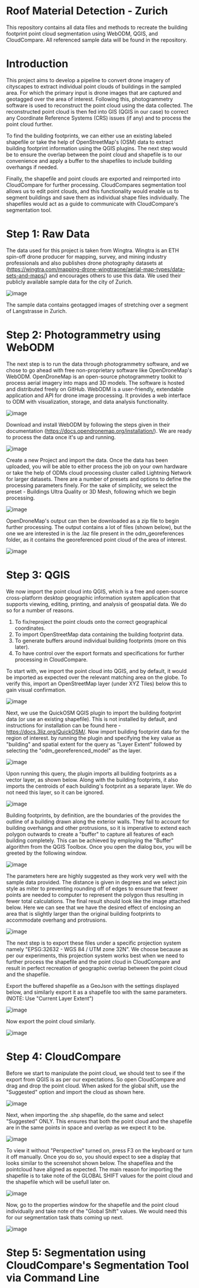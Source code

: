 # Roof Material Detection - Zurich
This repository contains all data files and methods to recreate the building footprint point cloud segmentation using WebODM, QGIS, and CloudCompare. All referenced sample data will be found in the repository.

# Introduction
This project aims to develop a pipeline to convert drone imagery of cityscapes to extract individual point clouds of buildings in the sampled area. For which the primary input is drone images that are captured and geotagged over the area of interest. Following this, photogrammetry software is used to reconstruct the point cloud using the data collected. The reconstructed point cloud is then fed into GIS (QGIS in our case) to correct any Coordinate Reference Systems (CRS) issues (if any) and to process the point cloud further. 

To find the building footprints, we can either use an existing labeled shapefile or take the help of OpenStreetMap's (OSM) data to extract building footprint information using the QGIS plugins. The next step would be to ensure the overlap between the point cloud and shapefile is to our convenience and apply a buffer to the shapefiles to include building overhangs if needed. 

Finally, the shapefile and point clouds are exported and reimported into CloudCompare for further processing. CloudCompares segmentation tool allows us to edit point clouds, and this functionality would enable us to segment buildings and save them as individual shape files individually. The shapefiles would act as a guide to communicate with CloudCompare's segmentation tool.

# Step 1: Raw Data

The data used for this project is taken from Wingtra. Wingtra is an ETH spin-off drone producer for mapping, survey, and mining industry professionals and also publishes drone photography datasets at (https://wingtra.com/mapping-drone-wingtraone/aerial-map-types/data-sets-and-maps/) and encourages others to use this data. We used their publicly available sample data for the city of Zurich.

![image](https://github.com/Var-run/ETHProject/assets/99962766/e6ec8f52-54e5-40b5-9ca8-1ddb6b2bc1b7)

The sample data contains geotagged images of stretching over a segment of Langstrasse in Zurich. 

# Step 2: Photogrammetry using WebODM

The next step is to run the data through photogrammetry software, and we chose to go ahead with free non-proprietary software like OpenDroneMap's WebODM. OpenDroneMap is an open-source photogrammetry toolkit to process aerial imagery into maps and 3D models. The software is hosted and distributed freely on GitHub. WebODM is a user-friendly, extendable application and API for drone image processing. It provides a web interface to ODM with visualization, storage, and data analysis functionality.

![image](https://github.com/Var-run/ETHProject/assets/99962766/b4c6aa1f-8d50-4f7e-931b-c174e6fcdbcb)

Download and install WebODM by following the steps given in their documentation (https://docs.opendronemap.org/installation/). We are ready to process the data once it's up and running.

![image](https://github.com/Var-run/ETHProject/assets/99962766/0428a6cc-11dd-4c70-b122-4acc01513a0d)

Create a new Project and import the data. Once the data has been uploaded, you will be able to either process the job on your own hardware or take the help of ODMs cloud processing cluster called Lightning Network for larger datasets. There are a number of presets and options to define the processing parameters finely. For the sake of simplicity, we select the preset - Buildings Ultra Quality or 3D Mesh, following which we begin processing.

![image](https://github.com/Var-run/ETHProject/assets/99962766/7fcb7eb3-a9a0-4da9-a6e0-dd8e8ce41781)

OpenDroneMap's output can then be downloaded as a zip file to begin further processing. The output contains a lot of files (shown below), but the one we are interested in is the .laz file present in the odm_georeferences folder, as it contains the georeferenced point cloud of the area of interest.

![image](https://github.com/Var-run/ETHProject/assets/99962766/9fcd2c2b-b3e6-4b0f-bee4-08a52243ea39)

# Step 3: QGIS

We now import the point cloud into QGIS, which is a free and open-source cross-platform desktop geographic information system application that supports viewing, editing, printing, and analysis of geospatial data. We do so for a number of reasons.
  1. To fix/reproject the point clouds onto the correct geographical coordinates.
  2. To import OpenStreetMap data containing the building footprint data.
  3. To generate buffers around individual building footprints (more on this later).
  4. To have control over the export formats and specifications for further processing in CloudCompare.

To start with, we import the point cloud into QGIS, and by default, it would be imported as expected over the relevant matching area on the globe. To verify this, import an OpenStreetMap layer (under XYZ Tiles) below this to gain visual confirmation.

![image](https://github.com/Var-run/ETHProject/assets/99962766/2873d345-4106-4608-9fe4-043ad1482355)

Next, we use the QuickOSM QGIS plugin to import the building footprint data (or use an existing shapefile). This is not installed by default, and instructions for installation can be found here - https://docs.3liz.org/QuickOSM/. Now import building footprint data for the region of interest. by running the plugin and specifying the key value as "building" and spatial extent for the query as "Layer Extent" followed by selecting the "odm_georeferenced_model" as the layer.

![image](https://github.com/Var-run/ETHProject/assets/99962766/d2fad40c-7776-4aa4-9119-8b55c5b1e166)

Upon running this query, the plugin imports all building footprints as a vector layer, as shown below. Along with the building footprints, it also imports the centroids of each building's footprint as a separate layer. We do not need this layer, so it can be ignored.

![image](https://github.com/Var-run/ETHProject/assets/99962766/b23ebd74-cbaf-4c0c-8126-8f9bb815c942)

Building footprints, by definition, are the boundaries of the  provides the outline of a building drawn along the exterior walls. They fail to account for building overhangs and other protrusions, so it is imperative to extend each polygon outwards to create a "buffer" to capture all features of each building completely. This can be achieved by employing the "Buffer" algorithm from the QGIS Toolbox. Once you open the dialog box, you will be greeted by the following window.

![image](https://github.com/Var-run/ETHProject/assets/99962766/94fbefed-ffe9-42ad-a322-d123950bbcb4)

The parameters here are highly suggested as they work very well with the sample data provided. The distance is given in degrees and we select join style as miter to preventing rounding off of edges to ensure that fewer points are needed to computer to represent the polygon thus resulting in fewer total calculations. The final result should look like the image attached below. Here we can see that we have the desired effect of enclosing an area that is slightly larger than the original building footprints to accommodate overhang and protrusions.

![image](https://github.com/Var-run/ETHProject/assets/99962766/2442d825-3728-4f5d-96c3-33e8facf686a)

The next step is to export these files under a specific projection system namely "EPSG:32632 - WGS 84 / UTM zone 32N". We choose because as per our experiments, this projection system works best when we need to further process the shapefile and the point cloud in CloudCompare and result in perfect recreation of geographic overlap between the point cloud and the shapefile.

Export the buffered shapefile as a GeoJson with the settings displayed below, and similarly export it as a shapefile too with the same parameters. (NOTE: Use "Current Layer Extent")

![image](https://github.com/Var-run/ETHProject/assets/99962766/5a6bd4be-3c6d-4ac6-8d96-e855bbb82052)

Now export the point cloud similarly.

![image](https://github.com/Var-run/ETHProject/assets/99962766/a6b72c65-f30f-4bba-86e1-41d60fdec09b)

# Step 4: CloudCompare

Before we start to manipulate the point cloud, we should test to see if the export from QGIS is as per our expectations. So open CloudCompare and drag and drop the point cloud. When asked for the global shift, use the "Suggested" option and import the cloud as shown here.

![image](https://github.com/Var-run/ETHProject/assets/99962766/0d198af0-7982-42ae-b9fc-d62eef598674)

Next, when importing the .shp shapefile, do the same and select "Suggested" ONLY. This ensures that both the point cloud and the shapefile are in the same points in space and overlap as we expect it to be.

![image](https://github.com/Var-run/ETHProject/assets/99962766/ba4ae41c-a4eb-4a06-b0b3-d48301d085b3)

To view it without "Perspective" turned on, press F3 on the keyboard or turn it off manually. Once you do so, you should expect to see a display that looks similar to the screenshot shown below. The shapefilea and the pointcloud have aligned as expected. The main reason for importing the shapefile is to take note of the GLOBAL SHIFT values for the point cloud and the shapefile which will be usefull later on.

![image](https://github.com/Var-run/ETHProject/assets/99962766/bf60cbd0-6039-48c8-84d3-ff5611d87748)

Now, go to the properties window for the shapefile and the point cloud individually and take note of the "Global Shift" values. We would need this for our segmentation task thats coming up next.

![image](https://github.com/Var-run/ETHProject/assets/99962766/d7d0986d-cf23-4668-ae0a-23a62a62daae)

# Step 5: Segmentation using CloudCompare's Segmentation Tool via Command Line




